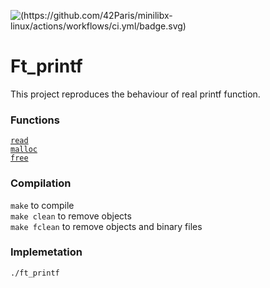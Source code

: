 ![(https://github.com/42Paris/minilibx-linux/actions/workflows/ci.yml/badge.svg)](https://img.shields.io/badge/norminette-100%25-green)

# Ft_printf
This project reproduces the behaviour of real printf function.

### Functions
[`read`](https://man7.org/linux/man-pages/man2/read.2.html) <br>
[`malloc`](https://man7.org/linux/man-pages/man3/free.3.html) <br>
[`free`](https://man7.org/linux/man-pages/man1/free.1.html) <br>

### Compilation
`make` to compile <br>
`make clean` to remove objects <br>
`make fclean` to remove objects and binary files <br>

### Implemetation
`./ft_printf`  <br>
